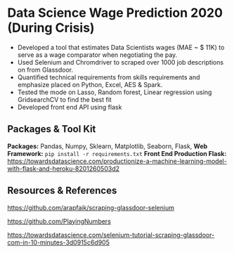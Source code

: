 # Data Science Wage Prediction 2020 (During Crisis)

* Developed a tool that estimates Data Scientists wages (MAE ~ $ 11K) to serve as a wage comparator when negotiating the pay.
* Used Selenium and Chromdriver to scraped over 1000 job descriptions on from Glassdoor.
* Quantified technical requirements from skills requirements and emphasize placed on Python, Excel, AES & Spark. 
* Tested the mode on Lasso, Random forest, Linear regression using GridsearchCV to find the best fit  
* Developed front end API using flask 

## Packages & Tool Kit
**Packages:** Pandas, Numpy, Sklearn, Matplotlib, Seaborn, Flask,
**Web Framework:** ```pip install -r requirements.txt``` 
**Front End Production Flask:** https://towardsdatascience.com/productionize-a-machine-learning-model-with-flask-and-heroku-8201260503d2

## Resources & References

https://github.com/arapfaik/scraping-glassdoor-selenium

https://github.com/PlayingNumbers

https://towardsdatascience.com/selenium-tutorial-scraping-glassdoor-com-in-10-minutes-3d0915c6d905
